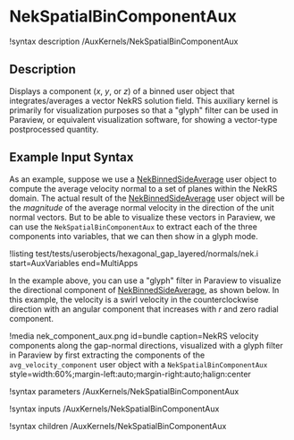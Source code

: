 # NekSpatialBinComponentAux

!syntax description /AuxKernels/NekSpatialBinComponentAux

## Description

Displays a component ($x$, $y$, or $z$) of a binned user object
that integrates/averages a vector NekRS solution field. This auxiliary kernel
is primarily for visualization purposes so that a "glyph" filter
can be used in Paraview, or equivalent visualization software, for showing
a vector-type postprocessed quantity.

## Example Input Syntax

As an example, suppose we use a [NekBinnedSideAverage](/userobjects/NekBinnedSideAverage.md)
user object to compute the average velocity normal to a set of planes within the
NekRS domain. The actual result of the [NekBinnedSideAverage](/userobjects/NekBinnedSideAverage.md)
user object will be the *magnitude* of the average normal velocity in the direction
of the unit normal vectors. But to be able to visualize these vectors
in Paraview, we can use the `NekSpatialBinComponentAux` to extract each of the
three components into variables, that we can then show in a glyph mode.

!listing test/tests/userobjects/hexagonal_gap_layered/normals/nek.i
  start=AuxVariables
  end=MultiApps

In the example above, you can use a "glyph" filter in Paraview to visualize
the directional component of [NekBinnedSideAverage](/userobjects/NekBinnedSideAverage.md),
as shown below. In this example, the velocity is a swirl velocity in the counterclockwise
direction with an angular
component that increases with $r$ and zero radial component.

!media nek_component_aux.png
  id=bundle
  caption=NekRS velocity components along the gap-normal directions, visualized with a glyph filter in Paraview by first extracting the components of the `avg_velocity_component` user object with a `NekSpatialBinComponentAux`
  style=width:60%;margin-left:auto;margin-right:auto;halign:center

!syntax parameters /AuxKernels/NekSpatialBinComponentAux

!syntax inputs /AuxKernels/NekSpatialBinComponentAux

!syntax children /AuxKernels/NekSpatialBinComponentAux
